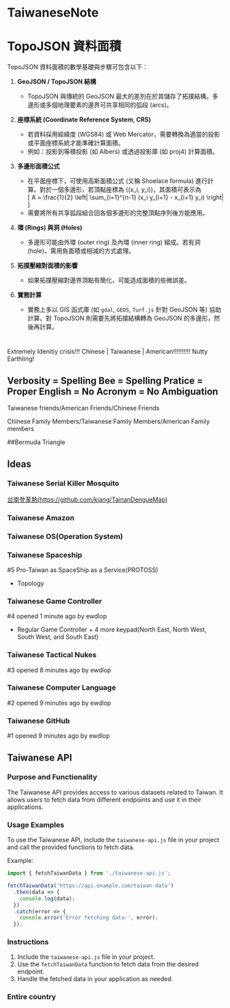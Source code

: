 # TaiwaneseNote

# TopoJSON 資料面積

 TopoJSON 資料面積的數學基礎與步驟可包含以下：

1. **GeoJSON / TopoJSON 結構**  
   - TopoJSON 與傳統的 GeoJSON 最大的差別在於其儲存了拓撲結構。多邊形或多個地理要素的邊界可共享相同的弧段 (arcs)。  

2. **座標系統 (Coordinate Reference System, CRS)**  
   - 若資料採用經緯度 (WGS84) 或 Web Mercator，需要轉換為適當的投影或平面座標系統才能準確計算面積。  
   - 例如：投影到等積投影 (如 Albers) 或透過投影庫 (如 proj4) 計算面積。

3. **多邊形面積公式**  
   - 在平面座標下，可使用高斯面積公式 (又稱 Shoelace formula) 進行計算。對於一個多邊形，若頂點座標為  \((x_i, y_i)\)，其面積可表示為  
     \[
       A = \frac{1}{2} \left| \sum_{i=1}^{n-1} (x_i y_{i+1} - x_{i+1} y_i) \right|
     \]
   - 需要將所有共享弧段組合回各個多邊形的完整頂點序列後方能應用。

4. **環 (Rings) 與洞 (Holes)**  
   - 多邊形可能由外環 (outer ring) 及內環 (inner ring) 組成。若有洞 (hole)，需用負面積或相減的方式處理。

5. **拓撲壓縮對面積的影響**  
   - 如果拓撲壓縮對邊界頂點有簡化，可能造成面積的些微誤差。

6. **實務計算**  
   - 實務上多以 GIS 函式庫 (如 `gdal`, `GEOS`, `Turf.js` 針對 GeoJSON 等) 協助計算。對 TopoJSON 則需要先將拓撲結構轉為 GeoJSON 的多邊形，然後再計算。

#

Extremely Idenitiy crisis!!! Chinese | Taiwanese | American!!!!!!!!!! Nutty Earthling!

## Verbosity = Spelling Bee = Spelling Pratice = Proper English = No Acronym = No Ambiguation

Taiwanese friends/American Friends/Chinese Friends

Chinese Family Members/Taiwanese Family Members/American Family members

##Bermuda Triangle

## Ideas

### Taiwanese Serial Killer Mosquito

[台南登革熱(https://github.com/kiang/TainanDengueMap)](https://github.com/kiang/TainanDengueMap)

### Taiwanese Amazon

### Taiwanese OS(Operation System)



### Taiwanese Spaceship

#5 Pro-Taiwan as SpaceShip as a Service(PROTOSS)

- Topology

### Taiwanese Game Controller
#4 opened 1 minute ago by ewdlop

- Regular Game Controller + 4 more keypad(North East, North West, South West, and South East)

### Taiwanese Tactical Nukes
#3 opened 8 minutes ago by ewdlop

### Taiwanese Computer Language
#2 opened 9 minutes ago by ewdlop

### Taiwanese GitHub
#1 opened 9 minutes ago by ewdlop

## Taiwanese API

### Purpose and Functionality

The Taiwanese API provides access to various datasets related to Taiwan. It allows users to fetch data from different endpoints and use it in their applications.

### Usage Examples

To use the Taiwanese API, include the `taiwanese-api.js` file in your project and call the provided functions to fetch data.

Example:

```javascript
import { fetchTaiwanData } from './taiwanese-api.js';

fetchTaiwanData('https://api.example.com/taiwan-data')
  .then(data => {
    console.log(data);
  })
  .catch(error => {
    console.error('Error fetching data:', error);
  });
```

### Instructions

1. Include the `taiwanese-api.js` file in your project.
2. Use the `fetchTaiwanData` function to fetch data from the desired endpoint.
3. Handle the fetched data in your application as needed.

### Entire country
